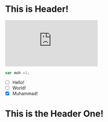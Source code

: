 # This is Header!
![This is Photo](https://img-s-msn-com.akamaized.net/tenant/amp/entityid/AA1ydSLa.img?w=768&h=513&m=6&x=350&y=67&s=277&d=277)
``` JavaScript
var moh =1;
```
- [ ] Hello!
- [ ] World!
- [x] Muhammad!
# This is the Header One!